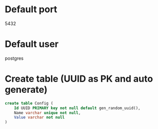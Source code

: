 # Default port

5432

# Default user

postgres

# Create table (UUID as PK and auto generate)

```sql
create table Config (
	Id UUID PRIMARY key not null default gen_random_uuid(),
	Name varchar unique not null,
	Value varchar not null
)
```
